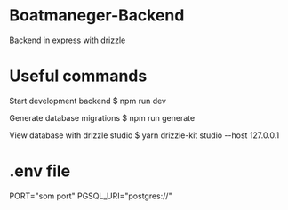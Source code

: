 # Boatmaneger-Backend

Backend in express with drizzle

# Useful commands

Start development backend
$ npm run dev

Generate database migrations
$ npm run generate

View database with drizzle studio
$ yarn drizzle-kit studio --host 127.0.0.1

# .env file

PORT="som port"
PGSQL_URI="postgres://"

